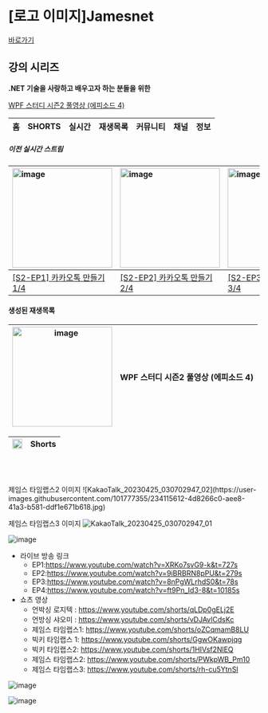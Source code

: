 # [로고 이미지]Jamesnet

[바로가기](https://www.youtube.com/channel/@jamesnet214)

## 강의 시리즈
**.NET 기술을 사랑하고 배우고자 하는 분들을 위한** 

[WPF 스터디 시즌2 풀영상 (에피소드 4)](#)



| 홈 | SHORTS | 실시간 | 재생목록 | 커뮤니티 | 채널 | 정보 |
|:---:|:---:|:---:|:---:|:---:|:---:|:---:|

##### 이전 실시간 스트림

| <img width="200" alt="image" src="https://user-images.githubusercontent.com/101777355/234075828-373c0acc-49c7-42bd-b019-80f000624bbf.jpg"> | <img width="200" alt="image" src="https://user-images.githubusercontent.com/101777355/234076362-801fb209-ddbc-4104-bf0d-8182ca30407b.jpg"> |<img width="200" alt="image" src="https://user-images.githubusercontent.com/101777355/234076454-77a92798-bfed-4c8d-9ae6-6f9199511b09.jpg"> |<img width="200" alt="image" src="https://user-images.githubusercontent.com/101777355/234076516-0ac8d136-ef83-474b-9bf4-eec525915f03.jpg"> |
|:---|:---|:---|:---|
| [[S2-EP1] 카카오톡 만들기1/4](https://www.youtube.com/live/XRKo7svG9-k?feature=share) | [[S2-EP2] 카카오톡 만들기2/4](https://www.youtube.com/live/9iBRBRN8pPU?feature=share) | [[S2-EP3] 카카오톡 만들기3/4](https://www.youtube.com/live/8nPgWLrhdS0?feature=share) | [[S2-EP4] 카카오톡 만들기4/4](https://www.youtube.com/live/ft9Pn_Id3-8?feature=share) |


#### 생성된 재생목록
| <img width="200" alt="image" src="https://user-images.githubusercontent.com/101777355/234085507-301245a5-bddc-4ce3-a1ad-31beb4a44b74.jpg"> | WPF 스터디 시즌2 풀영상 (에피소드 4) |
|:---:|:---:|


| <img width="20" alt="image" src="https://user-images.githubusercontent.com/101777355/234078794-1e96d806-f5a0-4837-8280-19280e8b8432.png"> |Shorts|
|:---:|:---:|

<br/>


<br/>
<br/>
제임스 타임랩스2 이미지 
![KakaoTalk_20230425_030702947_02](https://user-images.githubusercontent.com/101777355/234115612-4d8266c0-aee8-41a3-b581-ddf1e671b618.jpg)


제임스 타임랩스3 이미지
![KakaoTalk_20230425_030702947_01](https://user-images.githubusercontent.com/101777355/234114451-433b05cf-3b42-4252-8af1-61eb8842ff92.jpg)

![image](https://user-images.githubusercontent.com/52397976/234464600-78bb623a-7efa-4861-826f-6f70bd0ea422.png)


- 라이브 방송 링크 
  - EP1:https://www.youtube.com/watch?v=XRKo7svG9-k&t=727s
  - EP2:https://www.youtube.com/watch?v=9iBRBRN8pPU&t=279s
  - EP3:https://www.youtube.com/watch?v=8nPgWLrhdS0&t=78s
  - EP4:https://www.youtube.com/watch?v=ft9Pn_Id3-8&t=10185s
- 쇼츠 영상 
  - 언박싱 로지텍 : https://www.youtube.com/shorts/qLDp0gELj2E
  - 언방싱 샤오미 : https://www.youtube.com/shorts/vDJAvlCdsKc
  - 제임스 타임랩스1: https://www.youtube.com/shorts/oZCqmamB8LU
  - 빅키 타임랩스 1: https://www.youtube.com/shorts/GgwOKawpjqg
  - 빅키 타임랩스2: https://www.youtube.com/shorts/1HIVsf2NlEQ
  - 제임스 타임랩스2: https://www.youtube.com/shorts/PWkpWB_Pm10
  - 제임스 타임랩스3: https://www.youtube.com/shorts/rh-cu5YtnSI
  

![image](https://user-images.githubusercontent.com/52397976/234459495-f334568b-d348-46ad-944a-b0b0b58435ec.png)

![image](https://user-images.githubusercontent.com/52397976/234463079-09ba36da-6769-48b8-9c9a-8c09fb9e57af.png)
